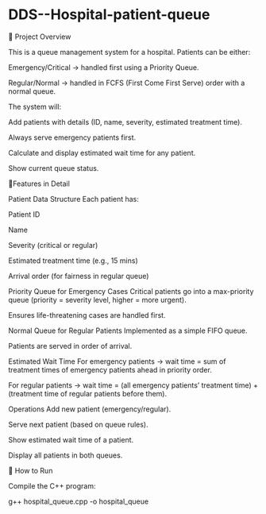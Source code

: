 # DDS--Hospital-patient-queue
🔹 Project Overview

This is a queue management system for a hospital. Patients can be either:

Emergency/Critical → handled first using a Priority Queue.

Regular/Normal → handled in FCFS (First Come First Serve) order with a normal queue.

The system will:

Add patients with details (ID, name, severity, estimated treatment time).

Always serve emergency patients first.

Calculate and display estimated wait time for any patient.

Show current queue status.

🔹Features in Detail

Patient Data Structure
Each patient has:

Patient ID

Name

Severity (critical or regular)

Estimated treatment time (e.g., 15 mins)

Arrival order (for fairness in regular queue)

Priority Queue for Emergency Cases
Critical patients go into a max-priority queue (priority = severity level, higher = more urgent).

Ensures life-threatening cases are handled first.

Normal Queue for Regular Patients
Implemented as a simple FIFO queue.

Patients are served in order of arrival.

Estimated Wait Time
For emergency patients → wait time = sum of treatment times of emergency patients ahead in priority order.

For regular patients → wait time = (all emergency patients’ treatment time) + (treatment time of regular patients before them).

Operations
Add new patient (emergency/regular).

Serve next patient (based on queue rules).

Show estimated wait time of a patient.

Display all patients in both queues.

🔹 How to Run

Compile the C++ program:

g++ hospital_queue.cpp -o hospital_queue
